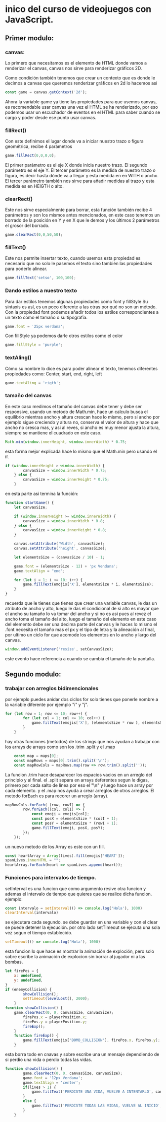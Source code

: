 # inico del curso de videojuegos con JavaScript.
## Primer modulo:
### canvas:
Lo primero que necesitamos es el elemento de HTML donde vamos a renderizar el canvas, canvas nos sirve para renderizar gráficos 2D.

Como condición también tenemos que crear un contexto que es donde le decimos a canvas que queremos renderizar gráficos en 2d lo hacemos así
```js
const game = canvas.getContext('2d');
```
Ahora la variable game ya tiene las propiedades para que usemos canvas, es recomendable usar canvas una vez el HTML se ha renderizado, por eso podemos usar un escuchador de eventos en el HTML para saber cuando se cargo y poder desde ese punto usar canvas.
### fillRect()
Con este definimos el lugar donde va a iniciar nuestro trazo o figura geométrica, recibe 4 parámetros
```js
game.fillRect(0,0,0,0);
```
El primer parámetro es el eje X donde inicia nuestro trazo.
El segundo parámetro es el eje Y.
El tercer parámetro es la medida de nuestro trazo o figura, es decir hasta dónde va a llegar y esta medida en en WITH o ancho.
El tercer parámetro también nos sirve para añadir medidas al trazo y esta medida es en HEIGTH o alto.
### clearRect()
Este nos sirve especialmente para borrar, esta función también recibe 4 parámetros y son los mismos antes mencionados, en este caso tenemos un borrado de la posición en Y y en X que le demos y los últimos 2 parámetros el grosor del borrado.
```js
game.clearRect(0,0,50,50);
```
### fillText()
Este nos permite insertar texto, cuando usemos esta propiedad es necesario que no solo le pasemos el texto sino también las propiedades para poderlo alinear.
```js
game.fillText('setso', 100,100);
```
### Dando estilos a nuestro texto
Para dar estilos tenemos algunas propiedades como
font y fillStyle
Su sintaxis es así, es un poco diferente a las otras por qué no son un método.
Con la propiedad font podemos añadir todos los estilos correspondientes a un texto como el tamaño o su tipografía.
```js
game.font = '25px verdana';
```
Con fillStyle ya podemos darle otros estilos como el color
```js
game.fillStyle = 'purple';
```
### textAling()
Cómo su nombre lo dice es para poder alinear el texto, tenemos diferentes propiedades como:
Center, start, end, right, left
```js
game.textAling = 'rigth';
```
### tamaño del canvas 
En este caso medimos el tamaño del canvas debe tener y debe ser responsive, usando un metodo de Math.min, hace un calculo busca el equilibrio mientras ancho y altura crescan hace lo mismo, pero si ancho por ejemplo sigue creciendo y altura no, conserva el valor de altura y hace que ancho no cresca mas, y asi al reves, si ancho es muy menor ajusta la altura, siempre se mantiene el cuadrado en este caso.
```js
Math.min(window.innerHeight, window.innerWidth) * 0.75;
```
esta forma mejor explicada hace lo mismo que el Math.min pero usando el if.
```js
if (window.innerHeight > window.innerWidth) {
        canvasSize = window.innerWidth * 0.75;
    } else {
        canvasSize = window.innerHeight * 0.75;
    }
```
en esta parte asi termina la función:
```js
function startGame() {
    let canvasSize;

    if (window.innerHeight >= window.innerWidth) {
        canvasSize = window.innerWidth * 0.8;
    } else {
        canvasSize = window.innerHeight * 0.8;
    }

    canvas.setAttribute('Width', canvasSize);
    canvas.setAttribute('height', canvasSize);

    let elementsSize = (canvasSize / 10) - 1;

    game.font = (elementsSize - 12) + 'px Vendana';
    game.textAlign = "end";

    for (let i = 1; i <= 10; i++) {
        game.fillText(emojis['X'], elementsSize * i, elementsSize);
    }
}
```
recuerda que le tienes que tienes que crear una variable canvas, le das un atributo de ancho y alto, luego le das el condicional de si alto es mayor que el ancho su tamaño lo va tomar del ancho y si no es asi pues al revez el ancho toma el tamaño del alto, luego el tamaño del elemento en este caso del elemento debe ser una decima parte del canvas y le haces lo mismo el .font necesita el tamaño mas el px y el tipo de letra y la alineación al final, por ultimo un ciclo for que acomode los elementos en lo ancho y largo del canvas.
```js
window.addEventListener('resize', setCanvasSize);
```
este evento hace referencia a cuando se cambia el tamaño de la pantalla.
## Segundo modulo:
### trabajar con arreglos bidimencionales
por ejemplo puedes anidar dos ciclos for solo tienes que ponerle nombre a la variable diferente por ejemplo "i" y "j".
```js
for (let row = 1; row <= 10; row++) {
        for (let col = 1; col <= 10; col++) {
            game.fillText(emojis['X'], (elementsSize * row ), elementsSize * col);   
        }
    }
```
hay otras funciones (metodos) de los strings que nos ayudan a trabajar con los arrays de arrays como son los .trim .split y el .map
```js
    const map = maps[0];
    const mapRows = maps[0].trim().split('\n');
    const mapRowCols = mapRows.map(row => row.trim().split(''));
```
La funcion .trim hace desaparecer los espacios vacios en un arreglo del principio y al final.
el .split separa en arrays deferentes segun le digas, primero por cada salto de linea por eso el "\n" y luego hace un array por cada elemento.
y el .map nos ayuda a crear arreglos de otros arreglos.
El metodo forEach es para recorer un arreglo (array).
```js
mapRowCols.forEach( (row, rowI) => {
        row.forEach((col, colI) => {
            const emoji = emojis[col];
            const posX = elementsSize * (colI + 1);
            const posY = elementsSize * (rowI + 1);
            game.fillText(emoji, posX, posY);
        });
    });
```
un nuevo metodo de los Array es este con un fill.
```js
const heartArray = Array(lives).fill(emojis['HEART']);
spanLives.innerHTML = "";
heartArray.forEach(heart => spanLives.append(heart));
```
### Funciones para intervalos de tiempo.
setInterval es una funcion que como argumento resive otra funcion y ademas el intervalo de tiempo que quieres que se realice dicha funcion. ejemplo:
```js
const intervalo = setInterval(() => console.log('Hola'), 1000)
clearInterval(intervalo)
```
se ejecutara cada segundo. se debe guardar en una variable y con el clear se puede detener la ejecución.
por otro lado setTimeout se ejecuta una sola vez segun el tiempo establecido.
```js
setTimeout(() => console.log('Hola'), 1000)
```
esta funcion lo que hace es mostrar la animación de exploción, pero solo sobre escribe la animación de explocion sin borrar al jugador ni a las bombas.
```js
let firePos = {
    x: undefined,
    y: undefined,
}
if (enemyCollision) {
        showCollision();
        setTimeout(levelLost(), 2000);
    }
function showCollision() {
    game.clearRect(0, 0, canvasSize, canvasSize);
        firePos.x = playerPosition.x;
        firePos.y = playerPosition.y;
        fireExp();
    }
    function fireExp() {
        game.fillText(emojis['BOMB_COLLISION'], firePos.x, firePos.y);
    }
```
esta borra todo en cnavas y sobre escribe una un mensaje dependiendo de si perdio una vida o perdio todas las vidas.
```js
function showCollision() {
        game.clearRect(0, 0, canvasSize, canvasSize);
        game.font = '12px Verdana';
        game.textAlign = 'center';
        if(lives > 1) {
            game.fillText('PERDISTE UNA VIDA, VUELVE A INTENTARLO', canvasSize/2, canvasSize/2);
        }
        else {
            game.fillText('PERDISTE TODAS LAS VIDAS, VUELVE AL INICIO', canvasSize/2, canvasSize/2);
        } 
    }
```
